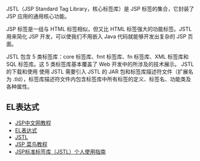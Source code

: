 
JSTL（JSP Standard Tag Library，核心标签库）是 JSP 标签的集合，它封装了 JSP 应用的通用核心功能。

JSP 标签是一组与 HTML 标签相似，但又比 HTML 标签强大的功能标签。JSTL 用来简化 JSP 开发，可以使我们不用嵌入 Java 代码就能够开发出复杂的 JSP 页面。

JSTL 包含 5 类标签库：core 标签库、fmt 标签库、fn 标签库、XML 标签库和 SQL 标签库。这 5 类标签库基本覆盖了 Web 开发中的所涉及的技术展示。
JSTL的下载和使用
使用 JSTL 需要引入 JSTL 的 JAR 包和标签库描述符文件（扩展名为 .tld），标签库描述符文件内包含标签库中所有标签的定义、标签名、功能类及各种属性。

## EL表达式

- [JSP中文网教程](<http://c.biancheng.net/jsp2/>)
- [EL表达式](<http://c.biancheng.net/jsp2/el.html>)
- [JSTL](<https://www.runoob.com/jsp/jsp-jstl.html>)
- [JSP 菜鸟教程](<https://www.runoob.com/jsp/jsp-jstl.html>)
- [JSP标准标签库（JSTL）个人使用指南](https://www.cnblogs.com/RioTian/p/15608708.html)
